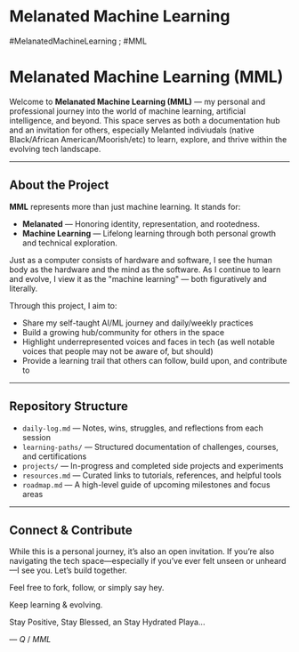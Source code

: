 # Melanated Machine Learning 
#MelanatedMachineLearning ; #MML

###

# Melanated Machine Learning (MML)

Welcome to **Melanated Machine Learning (MML)** — my personal and professional journey into the world of machine learning, artificial intelligence, and beyond. This space serves as both a documentation hub and an invitation for others, especially Melanted indiviudals  (native Black/African American/Moorish/etc) to learn, explore, and thrive within the evolving tech landscape.

---

## About the Project

**MML** represents more than just machine learning. It stands for:

- **Melanated** — Honoring identity, representation, and rootedness.
- **Machine Learning** — Lifelong learning through both personal growth and technical exploration.

Just as a computer consists of hardware and software, I see the human body as the hardware and the mind as the software. As I continue to learn and evolve, I view it as the "machine learning" — both figuratively and literally.

Through this project, I aim to:

- Share my self-taught AI/ML journey and daily/weekly practices
- Build a growing hub/community for others in the space
- Highlight underrepresented voices and faces in tech (as well notable voices that people may not be aware of, but should) 
- Provide a learning trail that others can follow, build upon, and contribute to

---

## Repository Structure

- `daily-log.md` — Notes, wins, struggles, and reflections from each session
- `learning-paths/` — Structured documentation of challenges, courses, and certifications
- `projects/` — In-progress and completed side projects and experiments
- `resources.md` — Curated links to tutorials, references, and helpful tools
- `roadmap.md` — A high-level guide of upcoming milestones and focus areas

---

## Connect & Contribute

While this is a personal journey, it’s also an open invitation. If you’re also navigating the tech space—especially if you’ve ever felt unseen or unheard—I see you. Let’s build together.

Feel free to fork, follow, or simply say hey.

Keep learning & evolving.

Stay Positive, Stay Blessed, an Stay Hydrated Playa... 

— *Q* / *MML* 


